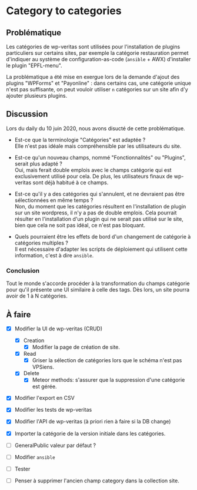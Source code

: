 # Category to categories

## Problématique

Les catégories de wp-veritas sont utilisées pour l'installation de plugins
particuliers sur certains sites, par exemple la catégorie restauration permet
d'indiquer au système de configuration-as-code (`ansible` + AWX) d'installer le
plugin "EPFL-menu".

La problématique a été mise en exergue lors de la demande d'ajout des plugins
"WPForms" et "Payonline" : dans certains cas, une catégorie unique n'est pas
suffisante, on peut vouloir utiliser `n` catégories sur un site afin d'y ajouter
plusieurs plugins.


## Discussion

Lors du daily du 10 juin 2020, nous avons disucté de cette problématique.

   - Est-ce que la terminologie "Catégories" est adaptée ?  
     Elle n'est pas idéale mais compréhensible par les utilisateurs du site.

   - Est-ce qu'un nouveau champs, nommé "Fonctionnalités" ou "Plugins", serait
     plus adapté ?  
     Oui, mais ferait double emplois avec le champs catégorie qui est exclusivement
     utilisé pour cela. De plus, les utilisateurs finaux de wp-veritas sont déjà
     habitué à ce champs.

   - Est-ce qu'il y a des catégories qui s'annulent, et ne devraient pas être
     sélectionnées en même temps ?  
     Non, du moment que les catégories résultent en l'installation de plugin sur
     un site wordpress, il n'y a pas de double emplois. Cela pourrait résulter en
     l'installation d'un plugin qui ne serait pas utilisé sur le site, bien que
     cela ne soit pas idéal, ce n'est pas bloquant.

   - Quels pourraient être les effets de bord d'un changement de catégorie à 
     catégories multiples ?  
     Il est nécessaire d'adapter les scripts de déploiement qui utilisent cette 
     information, c'est à dire `ansible`.

### Conclusion

Tout le monde s'accorde procéder à la transformation du champs catégorie pour 
qu'il présente une UI similaire à celle des tags.
Dès lors, un site pourra avoir de 1 à N catégories.


## À faire

   - [x] Modifier la UI de wp-veritas (CRUD)
       - [x] Creation
          - [x] Modifier la page de création de site.
       - [x] Read
          - [x] Griser la sélection de catégories lors que le schéma n'est pas VPSiens.
       - [x] Delete 
          - [x] Meteor methods: s'assurer que la suppression d'une catégorie est gérée.
   - [x] Modifier l'export en CSV
   - [x] Modifier les tests de wp-veritas
   - [x] Modifier l'API de wp-veritas (à priori rien à faire si la DB change)
   - [x] Importer la catégorie de la version initiale dans les catégories.
   - [ ] GeneralPublic valeur par défaut ?
   - [ ] Modifier `ansible`
   - [ ] Tester
   - [ ] Penser à supprimer l'ancien champ category dans la collection site.


<!--
pandoc \
  --variable mainfont="DejaVu Sans" \
  --variable monofont="DejaVu Sans Mono" \
  --variable fontsize=11pt \
  --variable geometry:"top=1.5cm, bottom=2.5cm, left=1.5cm, right=1.5cm" \
  --variable geometry:a4paper \
  --variable colorlinks \
  --variable linkcolor=blue \
  --variable urlcolor=blue \
  --table-of-contents \
  --number-sections \
  -f markdown CatergoryToCategories.md \
  --pdf-engine=lualatex \
  -o CategoryToCategories.pdf
-->
